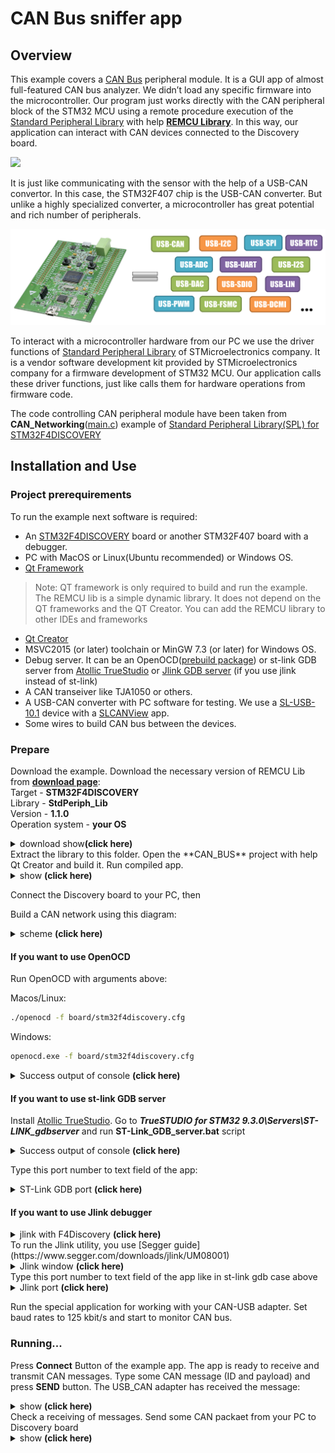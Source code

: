# CAN Bus sniffer app

## Overview
This example covers a [CAN Bus](https://en.wikipedia.org/wiki/CAN_bus) peripheral module. It is a GUI app of almost full-featured CAN bus analyzer.
We didn’t load any specific firmware into the microcontroller. Our program just works directly with the CAN peripheral block of the STM32 MCU using a remote procedure execution of the [Standard Peripheral Library](https://www.st.com/en/embedded-software/stm32-standard-peripheral-libraries.html) with help [**REMCU Library**](https://remotemcu.com/). In this way, our application can interact with CAN devices connected to the Discovery board.

![](img/CAN_demo.gif)

It is just like communicating with the sensor with the help of a USB-CAN convertor. In this case, the STM32F407 chip is the USB-CAN converter. But unlike a highly specialized converter, a microcontroller has great potential and rich number of peripherals.

![usb variants](../img/usb-to.png)

To interact with a microcontroller hardware from our PC we use the driver functions of [Standard Peripheral Library](https://www.st.com/en/embedded-software/stm32-standard-peripheral-libraries.html) of STMicroelectronics company. It is a vendor software development kit provided by STMicroelectronics company for a firmware development of STM32 MCU.
Our application calls these driver functions, just like calls them for hardware operations from firmware code.

The code controlling CAN peripheral module have been taken from **CAN_Networking**([main.c](../STM32F4-Discovery_FW_V1.1.0/Project/Peripheral_Examples/CAN_Networking/main.c)) example of [Standard Peripheral Library(SPL) for STM32F4DISCOVERY](https://www.st.com/content/st_com/en/products/embedded-software/mcu-mpu-embedded-software/stm32-embedded-software/stm32-standard-peripheral-library-expansion/stsw-stm32068.html#overview)


## Installation and Use
### Project prerequirements
To run the example next software is required:

  * An [STM32F4DISCOVERY](https://www.st.com/en/evaluation-tools/stm32f4discovery.html) board or another STM32F407 board with a debugger.
  * PC with MacOS or Linux(Ubuntu recommended) or Windows OS.
  * [Qt Framework](https://www.qt.io/download-open-source)
>Note: QT framework is only required to build and run the example. The REMCU lib is a simple dynamic library. It does not depend on the QT frameworks and the QT Creator. You can add the REMCU library to other IDEs and frameworks
  * [Qt Creator](https://www.qt.io/download-open-source)
  * MSVC2015 (or later) toolchain or MinGW 7.3 (or later) for Windows OS.
  * Debug server. It can be an OpenOCD([prebuild package](https://github.com/ilg-archived/openocd/releases/tag/v0.10.0-12-20190422)) or st-link GDB server from [Atollic TrueStudio](https://atollic.com/truestudio/) or [Jlink GDB server](https://www.segger.com/products/debug-probes/j-link/tools/j-link-gdb-server/about-j-link-gdb-server/) (if you use jlink instead of st-link)
  * A CAN transeiver like TJA1050 or others.
  * A USB-CAN converter with PC software for testing. We use a [SL-USB-10.1](http://www.mcutool.ru/products/interfaces/can/slusb101.aspx) device
 with a [SLCANView](http://www.mcutool.ru/helps/slcanview/default.htm) app.
  * Some wires to build CAN bus between the devices.

### Prepare
Download the example. Download the necessary version of REMCU Lib from [**download page**](https://remotemcu.com/download):  
Target - **STM32F4DISCOVERY**  
Library - **StdPeriph_Lib**  
Version - **1.1.0**  
Operation system - **your OS**
<details>
  <summary>download show<b>(click here) </b></summary>
  
![download show](../img/downloadF4_win.gif)
</details>
Extract the library to this folder. Open the **CAN_BUS** project with help Qt Creator and build it. Run compiled app.
<details>
  <summary>show <b>(click here)</b></summary>
  
![extract.png](img/extract.png)
</details>

Connect the Discovery board to your PC, then

Build a CAN network using this diagram:
<details>
  <summary>scheme <b>(click here) </b></summary>
  
![sheme](img/scheme.png)  
![can-wire-connection](img/can-wire-connection.png)  
![top-schem-can-bus](img/top-schem-can-bus.png)  
</details>

#### If you want to use OpenOCD

Run OpenOCD with arguments above:

Macos/Linux:
```bash 
./openocd -f board/stm32f4discovery.cfg
```
Windows:
```bash 
openocd.exe -f board/stm32f4discovery.cfg
```
<details>
  <summary>
Success output of console <b>(click here) </b></summary>

![win-run-openocd](img/win-run-openocd.png)
</details>

#### If you want to use st-link GDB server
Install [Atollic TrueStudio](https://atollic.com/truestudio/).
Go to ***TrueSTUDIO for STM32 9.3.0\Servers\ST-LINK_gdbserver*** and run **ST-Link_GDB_server.bat** script

<details>
  <summary>Success output of console <b>(click here) </b></summary>

![run-stling-gdb](../img/run-stling-gdb.png)
</details>

Type this port number to text field of the app:
<details>
  <summary> ST-Link GDB port <b>(click here) </b></summary>

![](../img/port_stlink_gdb.png)
</details>

#### If you want to use Jlink debugger
<details>
  <summary>jlink with F4Discovery <b>(click here)</b></summary>
  
![Image](https://preview.redd.it/2rylc1wfn6r01.jpg?width=640&crop=smart&auto=webp&s=306979886db7bd5f75d7e25caf206495124ae581)
</details>
To run the Jlink utility, you use [Segger guide](https://www.segger.com/downloads/jlink/UM08001)
<details>
  <summary> Jlink window <b>(click here)</b></summary>
  
![Image](https://www.segger.com/fileadmin/images/products/J-Link/Software/GDB_Server-Overview.gif)
</details>
Type this port number to text field of the app like in st-link gdb case above
<details>
  <summary> Jlink port <b>(click here)</b></summary>

![](../img/port_jlink.png)
</details>

Run the special application for working with your CAN-USB adapter. Set baud rates to 125 kbit/s and start to monitor CAN bus.

### Running...

Press **Connect** Button of the example app. The app is ready  to receive and transmit CAN messages. Type some CAN message (ID and payload) and press **SEND** button. The USB_CAN adapter has received the message:

<details>
  <summary> show <b> (click here) </b></summary>
  
![](img/CAN_demo.gif)
</details>
Check a receiving of messages. Send some CAN packaet from your PC to Discovery board

<details>
  <summary> show  <b> (click here) </b></summary>
  
![](img/CAN_demo.gif)
</details>


